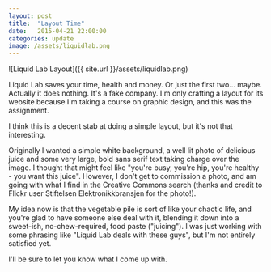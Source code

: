 ```yaml
---
layout: post
title:  "Layout Time"
date:   2015-04-21 22:00:00
categories: update
image: /assets/liquidlab.png
---
```


![Liquid Lab Layout]({{ site.url }}/assets/liquidlab.png)

Liquid Lab saves your time, health and money. Or just the first two... maybe. Actually it does nothing. It's a fake company. I'm only crafting a layout for its website because I'm taking a course on graphic design, and this was the assignment.

I think this is a decent stab at doing a simple layout, but it's not that interesting.

Originally I wanted a simple white background, a well lit photo of delicious juice and some very large, bold sans serif text taking charge over the image. I thought that might feel like "you're busy, you're hip, you're healthy - you want this juice". However, I don't get to commission a photo, and am going with what I find in the Creative Commons search (thanks and credit to Flickr user Stiftelsen Elektronikkbransjen for the photo!).

My idea now is that the vegetable pile is sort of like your chaotic life, and you're glad to have someone else deal with it, blending it down into a sweet-ish, no-chew-required, food paste ("juicing"). I was just working with some phrasing like "Liquid Lab deals with these guys", but I'm not entirely satisfied yet.

I'll be sure to let you know what I come up with.




